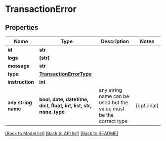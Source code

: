 # TransactionError


## Properties
Name | Type | Description | Notes
------------ | ------------- | ------------- | -------------
**id** | **str** |  | 
**logs** | **[str]** |  | 
**message** | **str** |  | 
**type** | [**TransactionErrorType**](TransactionErrorType.md) |  | 
**instruction** | **int** |  | 
**any string name** | **bool, date, datetime, dict, float, int, list, str, none_type** | any string name can be used but the value must be the correct type | [optional]

[[Back to Model list]](../README.md#documentation-for-models) [[Back to API list]](../README.md#documentation-for-api-endpoints) [[Back to README]](../README.md)


